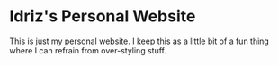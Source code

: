 # Idriz's Personal Website

This is just my personal website. I keep this as a little bit of a fun thing where I can refrain from over-styling stuff.
